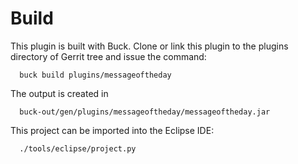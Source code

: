 Build
=====

This plugin is built with Buck.
Clone or link this plugin to the plugins directory of Gerrit tree
and issue the command:

```
  buck build plugins/messageoftheday
```

The output is created in

```
  buck-out/gen/plugins/messageoftheday/messageoftheday.jar
```

This project can be imported into the Eclipse IDE:

```
  ./tools/eclipse/project.py
```